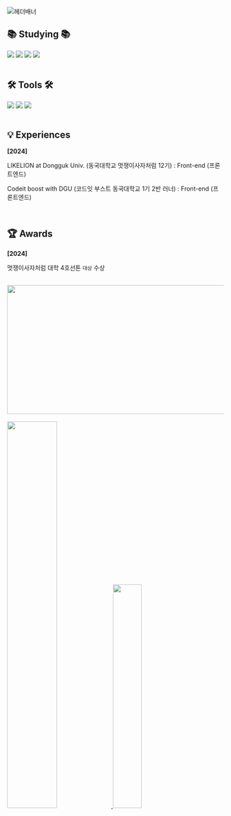 ![헤더배너](https://capsule-render.vercel.app/api?type=waving&color=auto&height=200&section=header&text=LEESOOYONG&fontSize=40)

## 📚 Studying 📚
<div>
    <div>
        <img src="https://img.shields.io/badge/html5-E34F26?style=flat-square&logo=html5&logoColor=white"> 
        <img src="https://img.shields.io/badge/css-1572B6?style=flat-square&logo=css3&logoColor=white"> 
        <img src="https://img.shields.io/badge/javascript-F7DF1E?style=flat-square&logo=javascript&logoColor=black"> 
        <img src="https://img.shields.io/badge/react-61DAFB?style=flat-square&logo=React&logoColor=white">
    </div>
</div>

<br>

## 🛠 Tools 🛠
<div>
    <img src="https://img.shields.io/badge/Notion-F3F3F3.svg?style=for-the-badge&logo=notion&logoColor=black" /></a>
    <img src="https://img.shields.io/badge/git-F05033.svg?style=for-the-badge&logo=git&logoColor=white" />
  <img src="https://img.shields.io/badge/github-181717.svg?style=for-the-badge&logo=github&logoColor=white" />
</div>

<br>

## 💡 Experiences

**[2024]**

<p>LIKELION at Dongguk Univ. (동국대학교 멋쟁이사자처럼 12기) : Front-end (프론트엔드)</p> 

<p>Codeit boost with DGU (코드잇 부스트 동국대학교 1기 2반 러너) : Front-end (프론트엔드)</p>

<br>

## 🏆 Awards

**[2024]** 

멋쟁이사자처럼 대학 4호선톤 `대상` 수상

<br>

<a href="https://github.com/devxb/gitanimals">
<img
  src="https://render.gitanimals.org/farms/pedro0527"
  width="600"
  height="300"
/>
</a>

<br>
<br>

<div>
  <a href="https://github.com/anuraghazra/github-readme-stats">
    <img src="https://github-readme-stats.vercel.app/api?username=pedro0527&show_icons=true&theme=material-palenight&hide_border=true&bg_color=20232a&icon_color=E3E3E3A8&text_color=fff&title_color=918FE0&count_private=true" width="48%" />
  </a>
  <img src="https://github-readme-stats.vercel.app/api/top-langs/?username=pedro0527&layout=compact&theme=material-palenight" width="36.5%"/>
</div>

<br>

<!-- <img src="https://img.shields.io/badge/Figma-F24E1E?style=flat-square&logo=Figma&logoColor=white"/> -->
<!-- <img src="https://img.shields.io/badge/Git-F05032?style=flat-square&logo=Git&logoColor=white"/> -->
<!-- <img src="https://img.shields.io/badge/Github-black?style=flat-square&logo=Github&logoColor=white"/> -->
<!-- <img src="https://img.shields.io/badge/Docker-2496ED?style=flat-square&logo=Docker&logoColor=white"/> -->
<!-- <img src="https://img.shields.io/badge/Jenkins-D24939?style=flat-square&logo=Jenkins&logoColor=white"/> -->
<!-- <img src="https://img.shields.io/badge/aws-FF9900?style=flat-square&logo=Amazon%20AWS&logoColor=black"/> -->

</div>

<!---
pedro0527/pedro0527 is a ✨ special ✨ repository because its `README.md` (this file) appears on your GitHub profile.
You can click the Preview link to take a look at your changes.
--->
